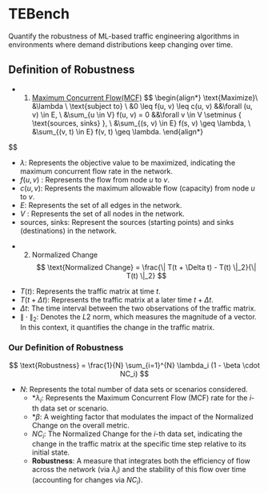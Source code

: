# TEBench
Quantify the robustness of ML-based traffic engineering algorithms in environments where demand distributions keep changing over time.

## Definition of Robustness
- 1. [Maximum Concurrent Flow(MCF)](https://dl.acm.org/doi/pdf/10.1145/77600.77620)
$$
\begin{align*}
\text{Maximize}\ &\lambda \\
\text{subject to} \\
&0 \leq f(u, v) \leq c(u, v) &&\forall (u, v) \in E, \\
&\sum_{u \in V} f(u, v) = 0 &&\forall v \in V \setminus \{ \text{sources, sinks} \}, \\
&\sum_{(s, v) \in E} f(s, v) \geq \lambda, \\
&\sum_{(v, t) \in E} f(v, t) \geq \lambda.
\end{align*}

$$

* $\lambda$: Represents the objective value to be maximized, indicating the maximum concurrent flow rate in the network.
* $f(u, v)$ : Represents the flow from node $u$ to $v$.
* $c(u, v)$: Represents the maximum allowable flow (capacity) from node $u$ to $v$.
* $E$: Represents the set of all edges in the network.
* $V$ : Represents the set of all nodes in the network.
* $\text{sources, sinks}$: Represent the sources (starting points) and sinks (destinations) in the network.



- 2.  Normalized Change
$$
\text{Normalized Change} = \frac{\| T(t + \Delta t) - T(t) \|_2}{\| T(t) \|_2}
$$

* $T(t)$: Represents the traffic matrix at time $t$.
* $T(t + \Delta t)$: Represents the traffic matrix at a later time $t + \Delta t$.
* $\Delta t$: The time interval between the two observations of the traffic matrix.
* $\|\cdot\|_2$: Denotes the $L2$ norm, which measures the magnitude of a vector. In this context, it quantifies the change in the traffic matrix.


### Our Definition of Robustness 
$$
\text{Robustness} = \frac{1}{N} \sum_{i=1}^{N} \lambda_i (1 - \beta \cdot NC_i)
$$


  * $N$: Represents the total number of data sets or scenarios considered.
    * *$\lambda_i$: Represents the Maximum Concurrent Flow (MCF) rate for the $i$-th data set or scenario.
    * *$\beta$: A weighting factor that modulates the impact of the Normalized Change on the overall metric.
    * $NC_i$: The Normalized Change for the $i$-th data set, indicating the change in the traffic matrix at the specific time step relative to its initial state.
    * $\textbf{Robustness}$: A measure that integrates both the efficiency of flow across the network (via $\lambda_i$) and the stability of this flow over time (accounting for changes via $NC_i$).